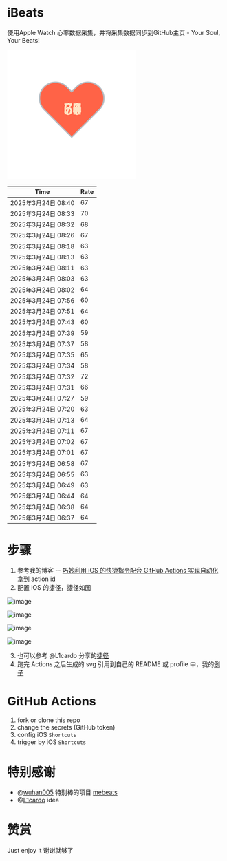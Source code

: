 # iBeats
使用Apple Watch 心率数据采集，并将采集数据同步到GitHub主页 - Your Soul, Your Beats!

![](./files/heart.svg)

<!--START_SECTION:my_heart_rate-->
| Time | Rate | 
 | ---- | ---- | 
| 2025年3月24日 08:40 | 67 |
| 2025年3月24日 08:33 | 70 |
| 2025年3月24日 08:32 | 68 |
| 2025年3月24日 08:26 | 67 |
| 2025年3月24日 08:18 | 63 |
| 2025年3月24日 08:13 | 63 |
| 2025年3月24日 08:11 | 63 |
| 2025年3月24日 08:03 | 63 |
| 2025年3月24日 08:02 | 64 |
| 2025年3月24日 07:56 | 60 |
| 2025年3月24日 07:51 | 64 |
| 2025年3月24日 07:43 | 60 |
| 2025年3月24日 07:39 | 59 |
| 2025年3月24日 07:37 | 58 |
| 2025年3月24日 07:35 | 65 |
| 2025年3月24日 07:34 | 58 |
| 2025年3月24日 07:32 | 72 |
| 2025年3月24日 07:31 | 66 |
| 2025年3月24日 07:27 | 59 |
| 2025年3月24日 07:20 | 63 |
| 2025年3月24日 07:13 | 64 |
| 2025年3月24日 07:11 | 67 |
| 2025年3月24日 07:02 | 67 |
| 2025年3月24日 07:01 | 67 |
| 2025年3月24日 06:58 | 67 |
| 2025年3月24日 06:55 | 63 |
| 2025年3月24日 06:49 | 63 |
| 2025年3月24日 06:44 | 64 |
| 2025年3月24日 06:38 | 64 |
| 2025年3月24日 06:37 | 64 |

<!--END_SECTION:my_heart_rate-->

# 步骤
1. 参考我的博客 -- [巧妙利用 iOS 的快捷指令配合 GitHub Actions 实现自动化](https://github.com/yihong0618/gitblog/issues/198) 拿到 action id
2. 配置 iOS 的捷径，捷径如图

![image](https://user-images.githubusercontent.com/15976103/122154218-0db0b480-ce97-11eb-93bb-5aec07c558dc.png)

![image](https://user-images.githubusercontent.com/15976103/122154236-186b4980-ce97-11eb-8e4b-70551a0391ae.png)

![image](https://user-images.githubusercontent.com/15976103/122154268-2d47dd00-ce97-11eb-902e-3acf292265a9.png)

![image](https://user-images.githubusercontent.com/15976103/122174055-fa144680-ceb4-11eb-9be2-3eb83cd516f7.png)

3. 也可以参考 @L1cardo 分享的[捷径](https://www.icloud.com/shortcuts/6ab6047b459c41ad822ad6b94b1c03d4)
4. 跑完 Actions 之后生成的 svg 引用到自己的 README 或 profile 中，我的[例子](https://github.com/yihong0618) 

# GitHub Actions

1. fork or clone this repo
2. change the secrets (GitHub token)
3. config iOS `Shortcuts` 
4. trigger by iOS `Shortcuts`

# 特别感谢
- @[wuhan005](https://github.com/wuhan005) 特别棒的项目 [mebeats](https://github.com/wuhan005/mebeats)
- @[L1cardo](https://github.com/L1cardo) idea

# 赞赏
Just enjoy it
谢谢就够了
